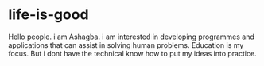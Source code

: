 # life-is-good
Hello people.
i am Ashagba. i am interested in developing programmes and applications that can assist in solving human problems.  Education is my focus. But i dont have the technical know how to put my ideas into practice.

